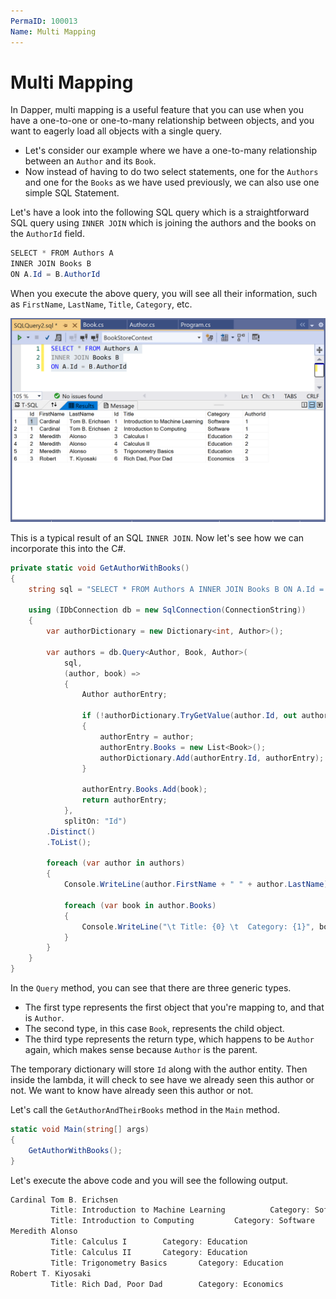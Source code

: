 ```yaml
---
PermaID: 100013
Name: Multi Mapping
---
```


# Multi Mapping

In Dapper, multi mapping is a useful feature that you can use when you have a one-to-one or one-to-many relationship between objects, and you want to eagerly load all objects with a single query. 

 - Let's consider our example where we have a one-to-many relationship between an `Author` and its `Book`. 
 - Now instead of having to do two select statements, one for the `Authors` and one for the `Books` as we have used previously, we can also use one simple SQL Statement. 

Let's have a look into the following SQL query which is a straightforward SQL query using `INNER JOIN` which is joining the authors and the books on the `AuthorId` field. 

```csharp
SELECT * FROM Authors A
INNER JOIN Books B
ON A.Id = B.AuthorId
```

When you execute the above query, you will see all their information, such as `FirstName`, `LastName`, `Title`, `Category`, etc.

<img src="images/multi-mapping-1.png" alt="SQL inner join">

This is a typical result of an SQL `INNER JOIN`. Now let's see how we can incorporate this into the C#. 

```csharp
private static void GetAuthorWithBooks()
{
    string sql = "SELECT * FROM Authors A INNER JOIN Books B ON A.Id = B.AuthorId";

    using (IDbConnection db = new SqlConnection(ConnectionString))
    {
        var authorDictionary = new Dictionary<int, Author>();

        var authors = db.Query<Author, Book, Author>(
            sql,
            (author, book) =>
            {
                Author authorEntry;

                if (!authorDictionary.TryGetValue(author.Id, out authorEntry))
                {
                    authorEntry = author;
                    authorEntry.Books = new List<Book>();
                    authorDictionary.Add(authorEntry.Id, authorEntry);
                }

                authorEntry.Books.Add(book);
                return authorEntry;
            },
            splitOn: "Id")
        .Distinct()
        .ToList();

        foreach (var author in authors)
        {
            Console.WriteLine(author.FirstName + " " + author.LastName);

            foreach (var book in author.Books)
            {
                Console.WriteLine("\t Title: {0} \t  Category: {1}", book.Title, book.Category);
            }
        }
    }
}
```

In the `Query` method, you can see that there are three generic types. 

 - The first type represents the first object that you're mapping to, and that is `Author`. 
 - The second type, in this case `Book`, represents the child object. 
 - The third type represents the return type, which happens to be `Author` again, which makes sense because `Author` is the parent. 

The temporary dictionary will store `Id` along with the author entity. Then inside the lambda, it will check to see have we already seen this author or not. We want to know have already seen this author or not. 

Let's call the `GetAuthorAndTheirBooks` method in the `Main` method.

```csharp
static void Main(string[] args)
{
    GetAuthorWithBooks();
}
```

Let's execute the above code and you will see the following output.

```csharp
Cardinal Tom B. Erichsen
         Title: Introduction to Machine Learning          Category: Software
         Title: Introduction to Computing         Category: Software
Meredith Alonso
         Title: Calculus I        Category: Education
         Title: Calculus II       Category: Education
         Title: Trigonometry Basics       Category: Education
Robert T. Kiyosaki
         Title: Rich Dad, Poor Dad        Category: Economics
```
